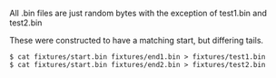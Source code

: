 All .bin files are just random bytes with the exception of test1.bin and test2.bin

These were constructed to have a matching start, but differing tails.
```
$ cat fixtures/start.bin fixtures/end1.bin > fixtures/test1.bin
$ cat fixtures/start.bin fixtures/end2.bin > fixtures/test2.bin
```
